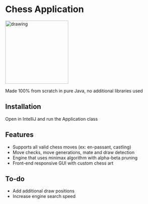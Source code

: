 # Chess Application

<img src="https://github.com/imdividual/chess-engine/blob/master/poster.png " alt="drawing" width="200"/>

Made 100% from scratch in pure Java, no additional libraries used

## Installation
Open in IntelliJ and run the Application class

## Features
* Supports all valid chess moves (ex: en-passant, castling)
* Move checks, move generations, mate and draw detection
* Engine that uses minimax algorithm with alpha-beta pruning
* Front-end responsive GUI with custom chess art

## To-do
* Add additional draw positions
* Increase engine search speed



